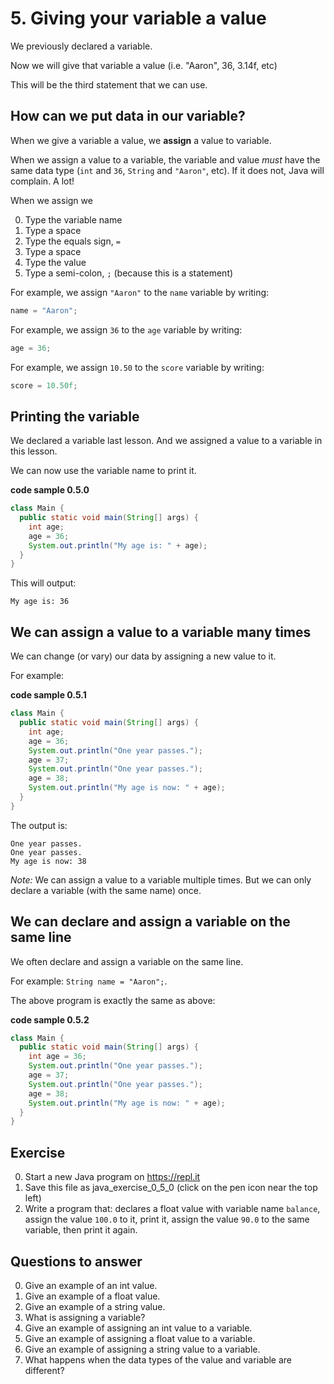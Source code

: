 # 5. Giving your variable a value

We previously declared a variable.

Now we will give that variable a value (i.e. "Aaron", 36, 3.14f, etc)

This will be the third statement that we can use.

## How can we put data in our variable?

When we give a variable a value, we **assign** a value to variable. 

When we assign a value to a variable, the variable and value *must* have the same data type (`int` and `36`, `String` and `"Aaron"`, etc). If it does not, Java will complain. A lot!

When we assign we

0. Type the variable name
0. Type a space
9. Type the equals sign, `=`
0. Type a space
0. Type the value
0. Type a semi-colon, `;` (because this is a statement)

For example, we assign `"Aaron"` to the `name` variable by writing:

```java
name = "Aaron";
```

For example, we assign `36` to the `age` variable by writing:

```java
age = 36;
````

For example, we assign `10.50` to the `score` variable by writing:

```java
score = 10.50f;
````

## Printing the variable

We declared a variable last lesson. And we assigned a value to a variable in this lesson. 

We can now use the variable name to print it.

**code sample 0.5.0**
```java
class Main {
  public static void main(String[] args) {
    int age;
    age = 36;
    System.out.println("My age is: " + age);
  }
}
```

This will output:

```
My age is: 36
```

## We can assign a value to a variable many times

We can change (or vary) our data by assigning a new value to it.

For example:

**code sample 0.5.1**
```java
class Main {
  public static void main(String[] args) {
    int age;
    age = 36;
    System.out.println("One year passes.");
    age = 37;
    System.out.println("One year passes.");
    age = 38;
    System.out.println("My age is now: " + age);
  }
}
```

The output is:

```
One year passes.
One year passes.
My age is now: 38
```

*Note:* We can assign a value to a variable multiple times. But we can only declare a variable (with the same name) once.

## We can declare and assign a variable on the same line

We often declare and assign a variable on the same line.

For example: `String name = "Aaron";`.

The above program is exactly the same as above:

**code sample 0.5.2**
```java
class Main {
  public static void main(String[] args) {
    int age = 36;
    System.out.println("One year passes.");
    age = 37;
    System.out.println("One year passes.");
    age = 38;
    System.out.println("My age is now: " + age);
  }
}
```

## Exercise

0. Start a new Java program on https://repl.it
0. Save this file as java_exercise_0_5_0 (click on the pen icon near the top left)
0. Write a program that: declares a float value with variable name `balance`, assign the value `100.0` to it, print it, assign the value `90.0` to the same variable, then print it again.

## Questions to answer

0. Give an example of an int value.
0. Give an example of a float value.
0. Give an example of a string value.
0. What is assigning a variable?
0. Give an example of assigning an int value to a variable.
0. Give an example of assigning a float value to a variable.
0. Give an example of assigning a string value to a variable.
0. What happens when the data types of the value and variable are different?

